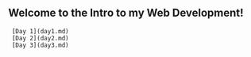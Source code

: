 ## Welcome to the Intro to my Web Development!

     [Day 1](day1.md)
     [Day 2](day2.md)
     [Day 3](day3.md)